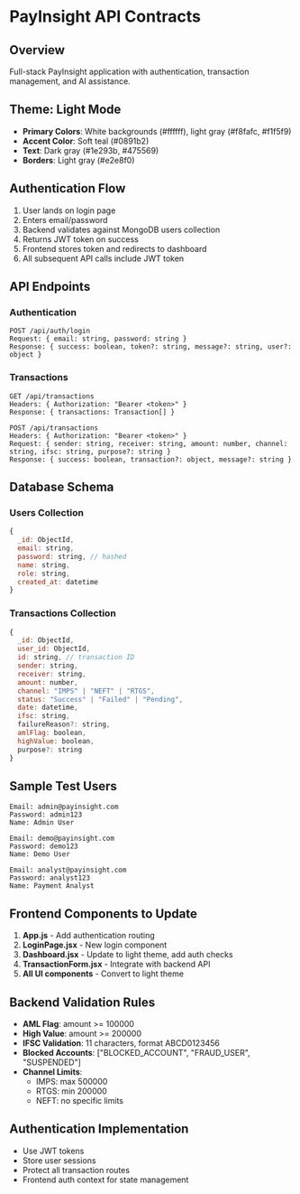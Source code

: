 # PayInsight API Contracts

## Overview
Full-stack PayInsight application with authentication, transaction management, and AI assistance.

## Theme: Light Mode
- **Primary Colors**: White backgrounds (#ffffff), light gray (#f8fafc, #f1f5f9)
- **Accent Color**: Soft teal (#0891b2)
- **Text**: Dark gray (#1e293b, #475569)
- **Borders**: Light gray (#e2e8f0)

## Authentication Flow
1. User lands on login page
2. Enters email/password
3. Backend validates against MongoDB users collection
4. Returns JWT token on success
5. Frontend stores token and redirects to dashboard
6. All subsequent API calls include JWT token

## API Endpoints

### Authentication
```
POST /api/auth/login
Request: { email: string, password: string }
Response: { success: boolean, token?: string, message?: string, user?: object }
```

### Transactions
```
GET /api/transactions
Headers: { Authorization: "Bearer <token>" }
Response: { transactions: Transaction[] }

POST /api/transactions
Headers: { Authorization: "Bearer <token>" }
Request: { sender: string, receiver: string, amount: number, channel: string, ifsc: string, purpose?: string }
Response: { success: boolean, transaction?: object, message?: string }
```

## Database Schema

### Users Collection
```javascript
{
  _id: ObjectId,
  email: string,
  password: string, // hashed
  name: string,
  role: string,
  created_at: datetime
}
```

### Transactions Collection
```javascript
{
  _id: ObjectId,
  user_id: ObjectId,
  id: string, // transaction ID
  sender: string,
  receiver: string,
  amount: number,
  channel: "IMPS" | "NEFT" | "RTGS",
  status: "Success" | "Failed" | "Pending",
  date: datetime,
  ifsc: string,
  failureReason?: string,
  amlFlag: boolean,
  highValue: boolean,
  purpose?: string
}
```

## Sample Test Users
```
Email: admin@payinsight.com
Password: admin123
Name: Admin User

Email: demo@payinsight.com  
Password: demo123
Name: Demo User

Email: analyst@payinsight.com
Password: analyst123
Name: Payment Analyst
```

## Frontend Components to Update
1. **App.js** - Add authentication routing
2. **LoginPage.jsx** - New login component
3. **Dashboard.jsx** - Update to light theme, add auth checks
4. **TransactionForm.jsx** - Integrate with backend API
5. **All UI components** - Convert to light theme

## Backend Validation Rules
- **AML Flag**: amount >= 100000
- **High Value**: amount >= 200000
- **IFSC Validation**: 11 characters, format ABCD0123456
- **Blocked Accounts**: ["BLOCKED_ACCOUNT", "FRAUD_USER", "SUSPENDED"]
- **Channel Limits**: 
  - IMPS: max 500000
  - RTGS: min 200000
  - NEFT: no specific limits

## Authentication Implementation
- Use JWT tokens
- Store user sessions
- Protect all transaction routes
- Frontend auth context for state management